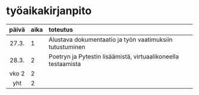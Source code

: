 # työaikakirjanpito

| päivä | aika | toteutus |
| :----:|:-----| :-----|
| 27.3. | 1    | Alustava dokumentaatio ja työn vaatimuksiin tutustuminen |
| 28.3. | 2    | Poetryn ja Pytestin lisäämistä, virtuaalikoneella testaamista |
| vko 2 | 2    | |
| yht   | 2   | | 
